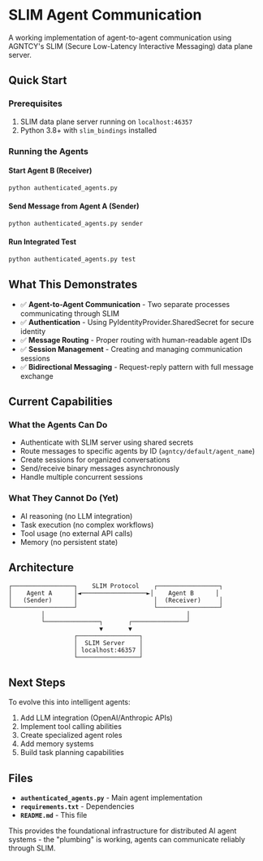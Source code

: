 # SLIM Agent Communication

A working implementation of agent-to-agent communication using AGNTCY's SLIM (Secure Low-Latency Interactive Messaging) data plane server.

## Quick Start

### Prerequisites
1. SLIM data plane server running on `localhost:46357`
2. Python 3.8+ with `slim_bindings` installed

### Running the Agents

#### Start Agent B (Receiver)
```bash
python authenticated_agents.py
```

#### Send Message from Agent A (Sender)
```bash
python authenticated_agents.py sender
```

#### Run Integrated Test
```bash
python authenticated_agents.py test
```

## What This Demonstrates

- ✅ **Agent-to-Agent Communication** - Two separate processes communicating through SLIM
- ✅ **Authentication** - Using PyIdentityProvider.SharedSecret for secure identity
- ✅ **Message Routing** - Proper routing with human-readable agent IDs
- ✅ **Session Management** - Creating and managing communication sessions
- ✅ **Bidirectional Messaging** - Request-reply pattern with full message exchange

## Current Capabilities

### What the Agents Can Do
- Authenticate with SLIM server using shared secrets
- Route messages to specific agents by ID (`agntcy/default/agent_name`)
- Create sessions for organized conversations
- Send/receive binary messages asynchronously
- Handle multiple concurrent sessions

### What They Cannot Do (Yet)
- AI reasoning (no LLM integration)
- Task execution (no complex workflows)
- Tool usage (no external API calls)
- Memory (no persistent state)

## Architecture

```
┌─────────────────┐    SLIM Protocol    ┌─────────────────┐
│    Agent A      │◄──────────────────►│    Agent B      │
│   (Sender)      │                     │  (Receiver)     │
└─────────────────┘                     └─────────────────┘
         │                                       │
         └───────────────┐       ┌───────────────┘
                         ▼       ▼
                  ┌─────────────────┐
                  │  SLIM Server    │
                  │ localhost:46357 │
                  └─────────────────┘
```

## Next Steps

To evolve this into intelligent agents:
1. Add LLM integration (OpenAI/Anthropic APIs)
2. Implement tool calling abilities
3. Create specialized agent roles
4. Add memory systems
5. Build task planning capabilities

## Files

- **`authenticated_agents.py`** - Main agent implementation
- **`requirements.txt`** - Dependencies
- **`README.md`** - This file

This provides the foundational infrastructure for distributed AI agent systems - the "plumbing" is working, agents can communicate reliably through SLIM.